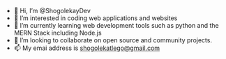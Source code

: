 - 👋 Hi, I’m @ShogolekayDev
- 👀 I’m interested in coding web applications and websites
- 🌱 I’m currently learning web development tools such as python and the MERN Stack including Node.js
- 💞️ I’m looking to collaborate on open source and community projects.
- 📫 My emai address is shogolekatlego@gmail.com 
<!---
ShogolekayDev/ShogolekayDev is a ✨ special ✨ repository because its `README.md` (this file) appears on your GitHub profile.
You can click the Preview link to take a look at your changes.
--->
